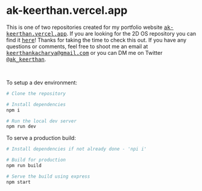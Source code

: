 # ak-keerthan.vercel.app

This is one of two repositories created for my portfolio website <a href="https://ak-keerthan.vercel.app/"><samp>ak-keerthan.vercel.app</samp></a>. If you are looking for the 2D OS repository you can find it <a href="https://github.com/ak-keerthan/portfolio-inner-site"><samp>here</samp></a>! Thanks for taking the time to check this out. If you have any questions or comments, feel free to shoot me an email at <samp><a href="mailto:keerthankacharya@gmail.com">keerthankacharya@gmail.com</a></samp> or you can DM me on Twitter <a href="https://twitter.com/ak_keerthan"><samp>@ak_keerthan</samp></a>.

<br>

To setup a dev environment:

```bash
# Clone the repository

# Install dependencies 
npm i

# Run the local dev server
npm run dev
```

To serve a production build:

```bash
# Install dependencies if not already done - 'npi i'

# Build for production
npm run build

# Serve the build using express
npm start
```
